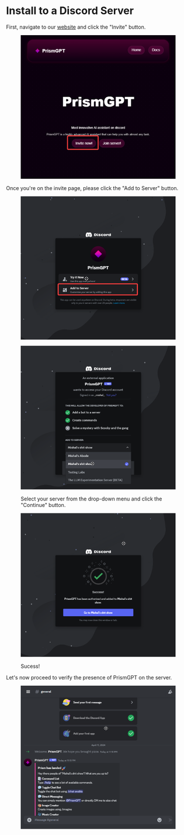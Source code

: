 # Install to a Discord Server

First, navigate to our [website](https://www.prismgpt.top/) and click the "Invite" button.

<figure><img src="../../.gitbook/assets/image (1).png" alt=""><figcaption></figcaption></figure>

Once you're on the invite page, please click the "Add to Server" button.

<figure><img src="../../.gitbook/assets/image (2).png" alt=""><figcaption></figcaption></figure>

<figure><img src="../../.gitbook/assets/image (3).png" alt=""><figcaption><p>Select your server from the drop-down menu and click the "Continue" button.</p></figcaption></figure>

<figure><img src="../../.gitbook/assets/image (4).png" alt=""><figcaption><p>Sucess!</p></figcaption></figure>

Let's now proceed to verify the presence of PrismGPT on the server.

<figure><img src="../../.gitbook/assets/image (5).png" alt=""><figcaption></figcaption></figure>
